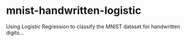# mnist-handwritten-logistic
Using Logistic Regression to classify the MNIST dataset for handwritten digits...

